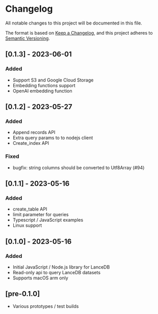 # Changelog

All notable changes to this project will be documented in this file.

The format is based on [Keep a Changelog](https://keepachangelog.com/en/1.0.0/),
and this project adheres to [Semantic Versioning](https://semver.org/spec/v2.0.0.html).

## [0.1.3] - 2023-06-01

### Added

- Support S3 and Google Cloud Storage
- Embedding functions support
- OpenAI embedding function

## [0.1.2] - 2023-05-27

### Added

- Append records API
- Extra query params to to nodejs client
- Create_index API
 
### Fixed

- bugfix: string columns should be converted to Utf8Array (#94)

## [0.1.1] - 2023-05-16

### Added

- create_table API
- limit parameter for queries
- Typescript / JavaScript examples
- Linux support

## [0.1.0] - 2023-05-16

### Added

- Initial  JavaScript / Node.js library for LanceDB
- Read-only api to query LanceDB datasets
- Supports macOS arm only

## [pre-0.1.0]

- Various prototypes / test builds

